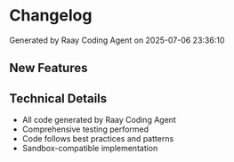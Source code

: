 # Changelog

Generated by Raay Coding Agent on 2025-07-06 23:36:10

## New Features

## Technical Details

- All code generated by Raay Coding Agent
- Comprehensive testing performed
- Code follows best practices and patterns
- Sandbox-compatible implementation

